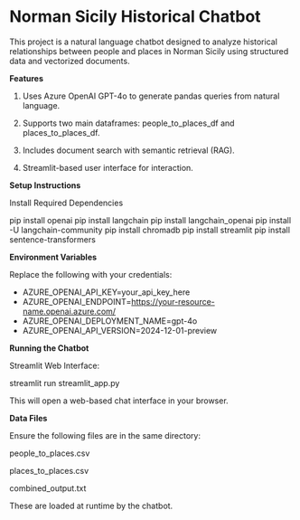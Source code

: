# Norman Sicily Historical Chatbot

This project is a natural language chatbot designed to analyze historical relationships between people and places in Norman Sicily using structured data and vectorized documents.

**Features**

1. Uses Azure OpenAI GPT-4o to generate pandas queries from natural language.

2. Supports two main dataframes: people_to_places_df and places_to_places_df.

3. Includes document search with semantic retrieval (RAG).

4. Streamlit-based user interface for interaction.

**Setup Instructions**

Install Required Dependencies

pip install openai
pip install langchain
pip install langchain_openai
pip install -U langchain-community
pip install chromadb
pip install streamlit
pip install sentence-transformers

**Environment Variables**

Replace the following with your credentials: 

- AZURE_OPENAI_API_KEY=your_api_key_here
- AZURE_OPENAI_ENDPOINT=https://your-resource-name.openai.azure.com/
- AZURE_OPENAI_DEPLOYMENT_NAME=gpt-4o
- AZURE_OPENAI_API_VERSION=2024-12-01-preview

**Running the Chatbot**

Streamlit Web Interface:

streamlit run streamlit_app.py

This will open a web-based chat interface in your browser.

**Data Files**

Ensure the following files are in the same directory:

people_to_places.csv

places_to_places.csv

combined_output.txt

These are loaded at runtime by the chatbot.
